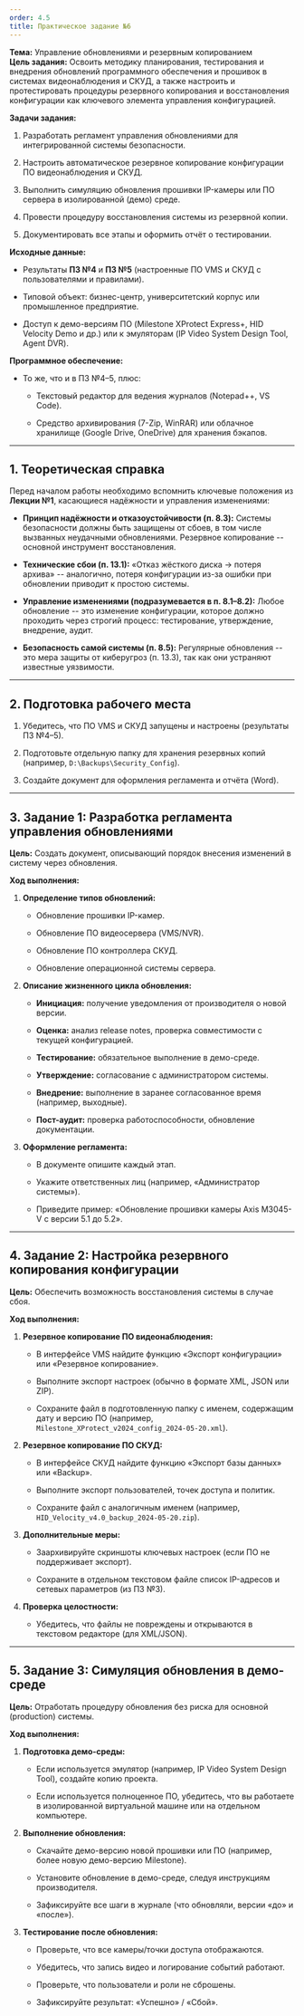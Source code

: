 ```yaml
---
order: 4.5
title: Практическое задание №6
---
```


**Тема:** Управление обновлениями и резервным копированием\
**Цель задания:** Освоить методику планирования, тестирования и внедрения обновлений программного обеспечения и прошивок в системах видеонаблюдения и СКУД, а также настроить и протестировать процедуры резервного копирования и восстановления конфигурации как ключевого элемента управления конфигурацией.

**Задачи задания:**

1. Разработать регламент управления обновлениями для интегрированной системы безопасности.

2. Настроить автоматическое резервное копирование конфигурации ПО видеонаблюдения и СКУД.

3. Выполнить симуляцию обновления прошивки IP-камеры или ПО сервера в изолированной (демо) среде.

4. Провести процедуру восстановления системы из резервной копии.

5. Документировать все этапы и оформить отчёт о тестировании.

**Исходные данные:**

-  Результаты **ПЗ №4** и **ПЗ №5** (настроенные ПО VMS и СКУД с пользователями и правилами).

-  Типовой объект: бизнес-центр, университетский корпус или промышленное предприятие.

-  Доступ к демо-версиям ПО (Milestone XProtect Express+, HID Velocity Demo и др.) или к эмуляторам (IP Video System Design Tool, Agent DVR).

**Программное обеспечение:**

-  То же, что и в ПЗ №4–5, плюс:

   -  Текстовый редактор для ведения журналов (Notepad++, VS Code).

   -  Средство архивирования (7-Zip, WinRAR) или облачное хранилище (Google Drive, OneDrive) для хранения бэкапов.

---

## **1\. Теоретическая справка**

Перед началом работы необходимо вспомнить ключевые положения из **Лекции №1**, касающиеся надёжности и управления изменениями:

-  **Принцип надёжности и отказоустойчивости (п. 8.3):** Системы безопасности должны быть защищены от сбоев, в том числе вызванных неудачными обновлениями. Резервное копирование -- основной инструмент восстановления.

-  **Технические сбои (п. 13.1):** «Отказ жёсткого диска -> потеря архива» -- аналогично, потеря конфигурации из-за ошибки при обновлении приводит к простою системы.

-  **Управление изменениями (подразумевается в п. 8.1–8.2):** Любое обновление -- это изменение конфигурации, которое должно проходить через строгий процесс: тестирование, утверждение, внедрение, аудит.

-  **Безопасность самой системы (п. 8.5):** Регулярные обновления -- это мера защиты от киберугроз (п. 13.3), так как они устраняют известные уязвимости.

---

## **2\. Подготовка рабочего места**

1. Убедитесь, что ПО VMS и СКУД запущены и настроены (результаты ПЗ №4–5).

2. Подготовьте отдельную папку для хранения резервных копий (например, `D:\Backups\Security_Config`).

3. Создайте документ для оформления регламента и отчёта (Word).

---

## **3\. Задание 1: Разработка регламента управления обновлениями**

**Цель:** Создать документ, описывающий порядок внесения изменений в систему через обновления.

**Ход выполнения:**

1. **Определение типов обновлений:**

   -  Обновление прошивки IP-камер.

   -  Обновление ПО видеосервера (VMS/NVR).

   -  Обновление ПО контроллера СКУД.

   -  Обновление операционной системы сервера.

2. **Описание жизненного цикла обновления:**

   -  **Инициация:** получение уведомления от производителя о новой версии.

   -  **Оценка:** анализ release notes, проверка совместимости с текущей конфигурацией.

   -  **Тестирование:** обязательное выполнение в демо-среде.

   -  **Утверждение:** согласование с администратором системы.

   -  **Внедрение:** выполнение в заранее согласованное время (например, выходные).

   -  **Пост-аудит:** проверка работоспособности, обновление документации.

3. **Оформление регламента:**

   -  В документе опишите каждый этап.

   -  Укажите ответственных лиц (например, «Администратор системы»).

   -  Приведите пример: «Обновление прошивки камеры Axis M3045-V с версии 5.1 до 5.2».

---

## **4\. Задание 2: Настройка резервного копирования конфигурации**

**Цель:** Обеспечить возможность восстановления системы в случае сбоя.

**Ход выполнения:**

1. **Резервное копирование ПО видеонаблюдения:**

   -  В интерфейсе VMS найдите функцию «Экспорт конфигурации» или «Резервное копирование».

   -  Выполните экспорт настроек (обычно в формате XML, JSON или ZIP).

   -  Сохраните файл в подготовленную папку с именем, содержащим дату и версию ПО (например, `Milestone_XProtect_v2024_config_2024-05-20.xml`).

2. **Резервное копирование ПО СКУД:**

   -  В интерфейсе СКУД найдите функцию «Экспорт базы данных» или «Backup».

   -  Выполните экспорт пользователей, точек доступа и политик.

   -  Сохраните файл с аналогичным именем (например, `HID_Velocity_v4.0_backup_2024-05-20.zip`).

3. **Дополнительные меры:**

   -  Заархивируйте скриншоты ключевых настроек (если ПО не поддерживает экспорт).

   -  Сохраните в отдельном текстовом файле список IP-адресов и сетевых параметров (из ПЗ №3).

4. **Проверка целостности:**

   -  Убедитесь, что файлы не повреждены и открываются в текстовом редакторе (для XML/JSON).

---

## **5\. Задание 3: Симуляция обновления в демо-среде**

**Цель:** Отработать процедуру обновления без риска для основной (production) системы.

**Ход выполнения:**

1. **Подготовка демо-среды:**

   -  Если используется эмулятор (например, IP Video System Design Tool), создайте копию проекта.

   -  Если используется полноценное ПО, убедитесь, что вы работаете в изолированной виртуальной машине или на отдельном компьютере.

2. **Выполнение обновления:**

   -  Скачайте демо-версию новой прошивки или ПО (например, более новую демо-версию Milestone).

   -  Установите обновление в демо-среде, следуя инструкциям производителя.

   -  Зафиксируйте все шаги в журнале (что обновляли, версии «до» и «после»).

3. **Тестирование после обновления:**

   -  Проверьте, что все камеры/точки доступа отображаются.

   -  Убедитесь, что запись видео и логирование событий работают.

   -  Проверьте, что пользователи и роли не сброшены.

   -  Зафиксируйте результат: «Успешно» / «Сбой».